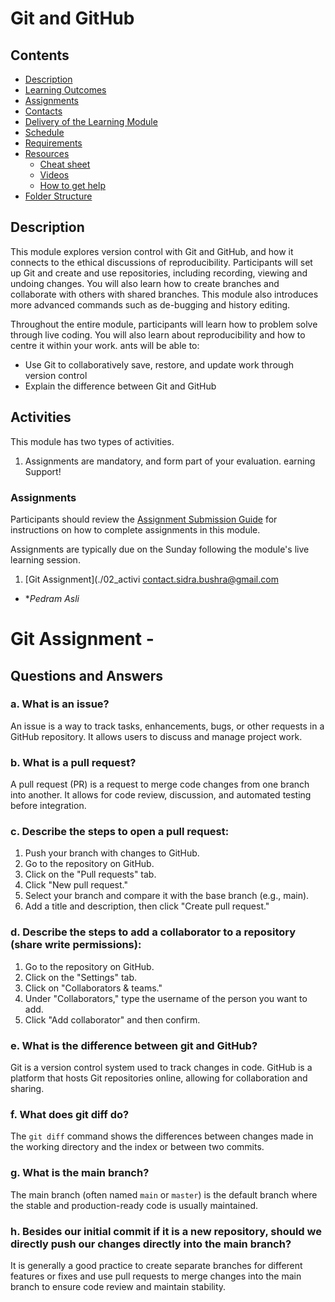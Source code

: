 # Git and GitHub

## Contents
* [Description](#description)
* [Learning Outcomes](#learning-outcomes)
* [Assignments](#assignments)
* [Contacts](#contacts)
* [Delivery of the Learning Module](#delivery-of-the-learning-module)
* [Schedule](#schedule)
* [Requirements](#requirements)
* [Resources](#resources)
  + [Cheat sheet](#cheatsheet)
  + [Videos](#videos)
  + [How to get help](#how-to-get-help)
* [Folder Structure](#folder-structure)

## Description

This module explores version control with Git and GitHub, and how it connects to the ethical discussions of reproducibility. Participants will set up Git and create and use repositories, including recording, viewing and undoing changes. You will also learn how to create branches and collaborate with others with shared branches. This module also introduces more advanced commands such as de-bugging and history editing.

Throughout the entire module, participants will learn how to problem solve through live coding. You will also learn about reproducibility and how to centre it within your work.
ants will be able to:
* Use Git to collaboratively save, restore, and update work through version control
* Explain the difference between Git and GitHub
## Activities
This module has two types of activities.
1. Assignments are mandatory, and form part of your evaluation.
earning Support!

### Assignments
Participants should review the [Assignment Submission Guide](https://github.com/UofT-DSI/onboarding/blob/main/onboarding_documents/submissions.md) for instructions on how to complete assignments in this module.

Assignments are typically due on the Sunday following the module's live learning session.

1. [Git Assignment](./02_activi
  contact.sidra.bushra@gmail.com
  * **Pedram Asli*
 

# Git Assignment - <keyuancy>

## Questions and Answers

### a. What is an issue?
An issue is a way to track tasks, enhancements, bugs, or other requests in a GitHub repository. It allows users to discuss and manage project work.

### b. What is a pull request?
A pull request (PR) is a request to merge code changes from one branch into another. It allows for code review, discussion, and automated testing before integration.

### c. Describe the steps to open a pull request:
1. Push your branch with changes to GitHub.
2. Go to the repository on GitHub.
3. Click on the "Pull requests" tab.
4. Click "New pull request."
5. Select your branch and compare it with the base branch (e.g., main).
6. Add a title and description, then click "Create pull request."

### d. Describe the steps to add a collaborator to a repository (share write permissions):
1. Go to the repository on GitHub.
2. Click on the "Settings" tab.
3. Click on "Collaborators & teams."
4. Under "Collaborators," type the username of the person you want to add.
5. Click "Add collaborator" and then confirm.

### e. What is the difference between git and GitHub?
Git is a version control system used to track changes in code. GitHub is a platform that hosts Git repositories online, allowing for collaboration and sharing.

### f. What does git diff do?
The `git diff` command shows the differences between changes made in the working directory and the index or between two commits.

### g. What is the main branch?
The main branch (often named `main` or `master`) is the default branch where the stable and production-ready code is usually maintained.

### h. Besides our initial commit if it is a new repository, should we directly push our changes directly into the main branch?
It is generally a good practice to create separate branches for different features or fixes and use pull requests to merge changes into the main branch to ensure code review and maintain stability.

